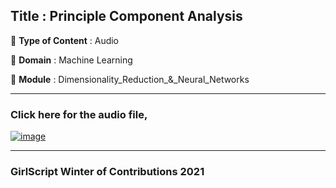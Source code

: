 ## Title : Principle Component Analysis 
🔴 **Type of Content** : Audio

🔴 **Domain** : Machine Learning

🔴 **Module** : Dimensionality_Reduction_&_Neural_Networks

*********************************************************************

### Click here for the audio file,

[![image](https://user-images.githubusercontent.com/79050917/138584987-6facdc17-d8fe-4595-9051-7b815ed9f948.png)](https://drive.google.com/file/d/1l9T59fv9kTJhHN2vgABhgcb6xEiwEe4S/view?usp=sharing)
*********************************************************************

### GirlScript Winter of Contributions 2021
